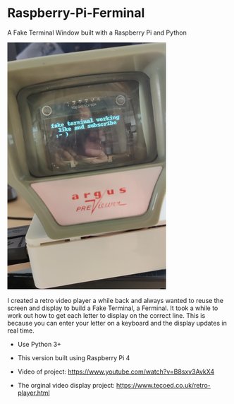 # Raspberry-Pi-Ferminal
A Fake Terminal Window built with a Raspberry Pi and Python

![](images/screen.jpg)

I created a retro video player a while back and always wanted to reuse the screen and display to build a Fake Terminal, a Ferminal.  It took a while to work out how to get each letter to display on the correct line.  This is because you can enter your letter on a keyboard and the display updates in real time.  

- Use Python 3+
- This version built using Raspberry Pi 4


- Video of project: https://www.youtube.com/watch?v=B8sxv3AvkX4
- The orginal video display project: https://www.tecoed.co.uk/retro-player.html 
